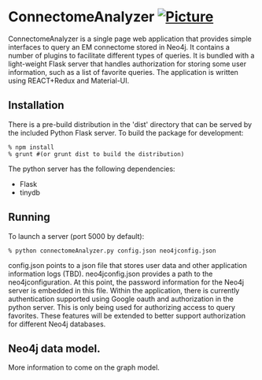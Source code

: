 # ConnectomeAnalyzer [![Picture](https://raw.github.com/janelia-flyem/janelia-flyem.github.com/master/images/HHMI_Janelia_Color_Alternate_180x40.png)](http://www.janelia.org)

ConnectomeAnalyzer is a single page web application that provides simple interfaces to query an EM connectome stored in Neo4j.  It contains
a number of plugins to facilitate different types of queries.  It is bundled with
a light-weight Flask server that handles authorization for storing some user information, such as a list of favorite queries.
The application is written using REACT+Redux and Material-UI.

## Installation

There is a pre-build distribution in the 'dist' directory that can be served by the included Python Flask server.  To build
the package for development:

    % npm install
    % grunt #(or grunt dist to build the distribution)

The python server has the following dependencies:

* Flask
* tinydb

## Running

To launch a server (port 5000 by default):

    % python connectomeAnalyzer.py config.json neo4jconfig.json

config.json points to a json file that stores user data and other application information logs (TBD).  neo4jconfig.json provides
a path to the neo4jconfiguration.  At this point, the password information for the Neo4j server is embedded in this file.
Within the application, there is currently authentication supported using Google oauth and authorization in the python server.
This is only being
used for authorizing access to query favorites.  These features will be extended to better support authorization for different Neo4j
databases.

## Neo4j data model.

More information to come on the graph model.


